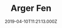 ---
date: 2019-04-10T11:21:13.000Z
title: Arger Fen
latitude: 51.984695073918154
longitude: 0.8147789995292694
category: checkin
---